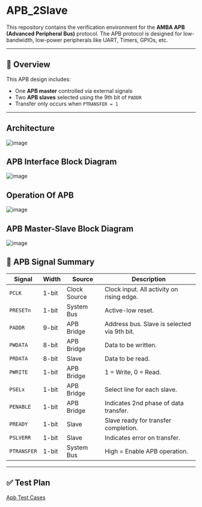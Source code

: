 # APB_2Slave


This repository contains the verification environment for the **AMBA APB (Advanced Peripheral Bus)** protocol. The APB protocol is designed for low-bandwidth, low-power peripherals like UART, Timers, GPIOs, etc.

---

## 📘 Overview

This APB design includes:

- One **APB master** controlled via external signals
- Two **APB slaves** selected using the 9th bit of `PADDR`
- Transfer only occurs when `PTRANSFER = 1`

---
##   Architecture

![image](https://github.com/user-attachments/assets/7e951609-4f54-4533-bb4c-b1e42127b2cd)

## APB Interface Block Diagram

![image](https://github.com/user-attachments/assets/f3f4f351-8680-4ed1-b5cf-29483982ebd9)

## Operation Of APB
![image](https://github.com/user-attachments/assets/3d263d62-642d-48dd-ba70-5c2646565172)

## APB Master-Slave Block Diagram

![image](https://github.com/user-attachments/assets/b451f0e2-2202-4aaa-9f1f-919160b446b7)


## 🔁 APB Signal Summary

| Signal     | Width | Source         | Description                                                                 |
|------------|--------|----------------|-----------------------------------------------------------------------------|
| `PCLK`     | 1-bit  | Clock Source   | Clock input. All activity on rising edge.                                   |
| `PRESETn`  | 1-bit  | System Bus     | Active-low reset.                                                           |
| `PADDR`    | 9-bit  | APB Bridge     | Address bus. Slave is selected via 9th bit.                                 |
| `PWDATA`   | 8-bit  | APB Bridge     | Data to be written.                                                         |
| `PRDATA`   | 8-bit  | Slave          | Data to be read.                                                            |
| `PWRITE`   | 1-bit  | APB Bridge     | 1 = Write, 0 = Read.                                                        |
| `PSELx`    | 1-bit  | APB Bridge     | Select line for each slave.                                                |
| `PENABLE`  | 1-bit  | APB Bridge     | Indicates 2nd phase of data transfer.                                       |
| `PREADY`   | 1-bit  | Slave          | Slave ready for transfer completion.                                        |
| `PSLVERR`  | 1-bit  | Slave          | Indicates error on transfer.                                                |
| `PTRANSFER`| 1-bit  | System Bus     | High = Enable APB operation.                                                |

---


## ✅ Test Plan

[Apb Test Cases](https://docs.google.com/spreadsheets/d/1To9dF24lRDa2gGS8rfjhF0WfPLhh6V46s3G1ZIZL_Iw/edit?gid=0#gid=0)


